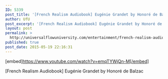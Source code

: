 ```yaml
---
ID: 5339
post_title: '[French Realism Audiobook] Eugénie Grandet by Honoré de Balzac'
author: UfU
post_excerpt: '[French Realism Audiobook] Eugénie Grandet by Honoré de Balzac'
layout: post
permalink: >
  http://universalflowuniversity.com/entertainment/french-realism-audiobook-eugenie-grandet-by-honore-de-balzac/
published: true
post_date: 2015-05-19 22:16:31
---
```

[embed]https://www.youtube.com/watch?v=emqTYWjQn-M[/embed]<br>
<p>[French Realism Audiobook] Eugénie Grandet by Honoré de Balzac</p>